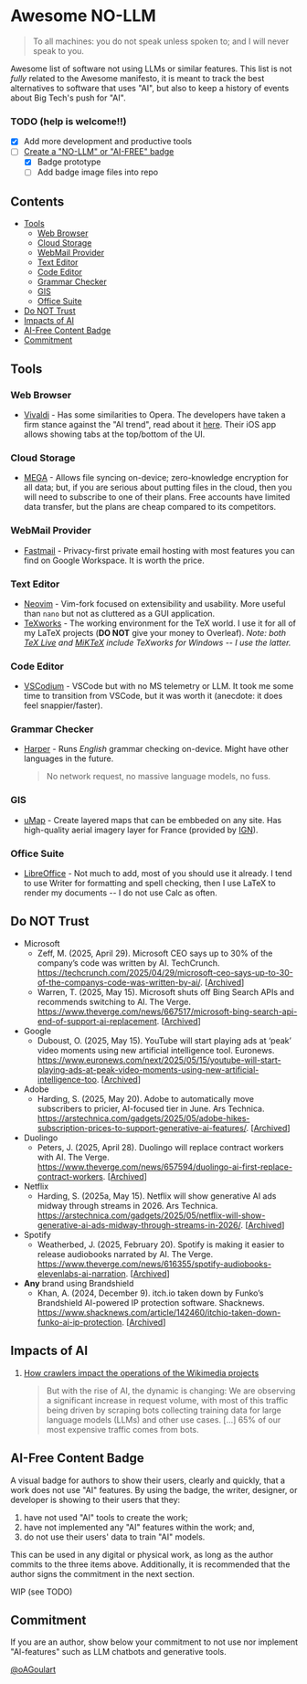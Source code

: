 # Awesome NO-LLM
> To all machines: you do not speak unless spoken to; and I will never speak to you.

Awesome list of software not using LLMs or similar features. This list is not _fully_ related to the Awesome manifesto, it is meant to track the best alternatives to software that uses "AI", but also to keep a history of events about Big Tech's push for "AI".

### TODO (help is welcome!!)
- [x] Add more development and productive tools
- [ ] [Create a "NO-LLM" or "AI-FREE" badge](https://github.com/oAGoulart/awesome-nollm/discussions/1)
  - [x] Badge prototype
  - [ ] Add badge image files into repo

## Contents
- [Tools](#tools)
  - [Web Browser](#web-browser)
  - [Cloud Storage](#cloud-storage)
  - [WebMail Provider](#webmail-provider)
  - [Text Editor](#text-editor)
  - [Code Editor](#code-editor)
  - [Grammar Checker](#grammar-checker)
  - [GIS](#gis)
  - [Office Suite](#office-suite)
- [Do NOT Trust](#do-not-trust)
- [Impacts of AI](#impacts-of-ai)
- [AI-Free Content Badge](#ai-free-content-badge)
- [Commitment](#commitment)

## Tools
### Web Browser
- [Vivaldi](https://vivaldi.com/download/) - Has some similarities to Opera. The developers have taken a firm stance against the "AI trend", read about it [here](https://vivaldi.com/blog/technology/vivaldi-wont-allow-a-machine-to-lie-to-you/). Their iOS app allows showing tabs at the top/bottom of the UI.

### Cloud Storage
- [MEGA](https://mega.io) - Allows file syncing on-device; zero-knowledge encryption for all data; but, if you are serious about putting files in the cloud, then you will need to subscribe to one of their plans. Free accounts have limited data transfer, but the plans are cheap compared to its competitors.

### WebMail Provider
- [Fastmail](https://www.fastmail.com) - Privacy-first private email hosting with most features you can find on Google Workspace. It is worth the price.

### Text Editor
- [Neovim](https://github.com/neovim/neovim) - Vim-fork focused on extensibility and usability. More useful than `nano` but not as cluttered as a GUI application.
- [TeXworks](https://www.tug.org/texworks/) - The working environment for the TeX world. I use it for all of my LaTeX projects (__DO NOT__ give your money to Overleaf).
  _Note: both [TeX Live](https://tug.org/texlive/) and [MiKTeX](https://miktex.org) include TeXworks for Windows -- I use the latter._

### Code Editor
- [VSCodium](https://vscodium.com) - VSCode but with no MS telemetry or LLM. It took me some time to transition from VSCode, but it was worth it (anecdote: it does feel snappier/faster).

### Grammar Checker
- [Harper](https://writewithharper.com) - Runs _English_ grammar checking on-device. Might have other languages in the future.
  > No network request, no massive language models, no fuss.

### GIS
- [uMap](https://umap.openstreetmap.fr/en/about/) - Create layered maps that can be embbeded on any site. Has high-quality aerial imagery layer for France (provided by [IGN](https://www.ign.fr/)).

### Office Suite
- [LibreOffice](https://www.libreoffice.org) - Not much to add, most of you should use it already. I tend to use Writer for formatting and spell checking, then I use LaTeX to render my documents -- I do not use Calc as often.

## Do NOT Trust
- Microsoft
  - Zeff, M. (2025, April 29). Microsoft CEO says up to 30% of the company’s code was written by AI. TechCrunch. https://techcrunch.com/2025/04/29/microsoft-ceo-says-up-to-30-of-the-companys-code-was-written-by-ai/. \[[Archived](https://web.archive.org/web/20250502041532/https://techcrunch.com/2025/04/29/microsoft-ceo-says-up-to-30-of-the-companys-code-was-written-by-ai/)\]
  - Warren, T. (2025, May 15). Microsoft shuts off Bing Search APIs and recommends switching to AI. The Verge. https://www.theverge.com/news/667517/microsoft-bing-search-api-end-of-support-ai-replacement. \[[Archived](https://web.archive.org/web/20250519085046/https://www.theverge.com/news/667517/microsoft-bing-search-api-end-of-support-ai-replacement)\]
- Google
  - Duboust, O. (2025, May 15). YouTube will start playing ads at ‘peak’ video moments using new artificial intelligence tool. Euronews. https://www.euronews.com/next/2025/05/15/youtube-will-start-playing-ads-at-peak-video-moments-using-new-artificial-intelligence-too. \[[Archived](https://web.archive.org/web/20250516135704/https://www.euronews.com/next/2025/05/15/youtube-will-start-playing-ads-at-peak-video-moments-using-new-artificial-intelligence-too)\]
- Adobe
  - Harding, S. (2025, May 20). Adobe to automatically move subscribers to pricier, AI-focused tier in June. Ars Technica. https://arstechnica.com/gadgets/2025/05/adobe-hikes-subscription-prices-to-support-generative-ai-features/. \[[Archived](https://web.archive.org/web/20250520214614/https://arstechnica.com/gadgets/2025/05/adobe-hikes-subscription-prices-to-support-generative-ai-features/)\]
- Duolingo
  - Peters, J. (2025, April 28). Duolingo will replace contract workers with AI. The Verge. https://www.theverge.com/news/657594/duolingo-ai-first-replace-contract-workers. \[[Archived](https://web.archive.org/web/20250518114620/https://www.theverge.com/news/657594/duolingo-ai-first-replace-contract-workers)\]
- Netflix
  - Harding, S. (2025a, May 15). Netflix will show generative AI ads midway through streams in 2026. Ars Technica. https://arstechnica.com/gadgets/2025/05/netflix-will-show-generative-ai-ads-midway-through-streams-in-2026/. \[[Archived](https://web.archive.org/web/20250519011340/https://arstechnica.com/gadgets/2025/05/netflix-will-show-generative-ai-ads-midway-through-streams-in-2026/)\]
- Spotify
  - Weatherbed, J. (2025, February 20). Spotify is making it easier to release audiobooks narrated by AI. The Verge. https://www.theverge.com/news/616355/spotify-audiobooks-elevenlabs-ai-narration. \[[Archived](https://web.archive.org/web/20250221104318/https://www.theverge.com/news/616355/spotify-audiobooks-elevenlabs-ai-narration)\]
- __Any__ brand using Brandshield
  - Khan, A. (2024, December 9). itch.io taken down by Funko’s Brandshield AI-powered IP protection software. Shacknews. https://www.shacknews.com/article/142460/itchio-taken-down-funko-ai-ip-protection. \[[Archived](https://web.archive.org/web/20250326021754/https://www.shacknews.com/article/142460/itchio-taken-down-funko-ai-ip-protection)\]

## Impacts of AI

1. [How crawlers impact the operations of the Wikimedia projects](https://diff.wikimedia.org/2025/04/01/how-crawlers-impact-the-operations-of-the-wikimedia-projects/)
    > But with the rise of AI, the dynamic is changing: We are observing a significant increase in request volume, with most of this traffic being driven by scraping bots collecting training data for large language models (LLMs) and other use cases. \[...\] 65% of our most expensive traffic comes from bots.

## AI-Free Content Badge
A visual badge for authors to show their users, clearly and quickly, that a work does not use "AI" features. By using the badge, the writer, designer, or developer is showing to their users that they:
1. have not used "AI" tools to create the work;
2. have not implemented any "AI" features within the work; and,
3. do not use their users' data to train "AI" models.

This can be used in any digital or physical work, as long as the author commits to the three items above. Additionally, it is recommended that the author signs the commitment in the next section.

WIP (see TODO)

## Commitment
If you are an author, show below your commitment to not use nor implement "AI-features" such as LLM chatbots and generative tools.

[@oAGoulart](https://github.com/oAGoulart)
